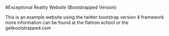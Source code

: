 #Exceptional Reality Website (Bootstrapped Version)

This is an example website using the twitter bootstrap version 4 framework more information can be found at the flatiron school
or the getbootstrapped.com
